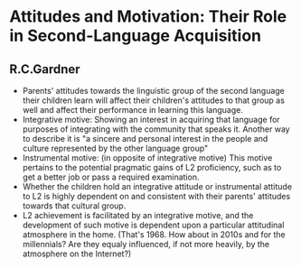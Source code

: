 Attitudes and Motivation: Their Role in Second-Language Acquisition
===================================================================

R.C.Gardner
-----------
* Parents' attitudes towards the linguistic group of the second language their children learn will affect their children's attitudes to that group as well and affect their performance in learning this language.
* Integrative motive: Showing an interest in acquiring that language for purposes of integrating with the community that speaks it. Another way to describe it is "a sincere and personal interest in the people and culture represented by the other language group"
* Instrumental motive: (in opposite of integrative motive) This motive pertains to the potential pragmatic gains of L2 proficiency, such as to get a better job or pass a required examination.
* Whether the children hold an integrative attitude or instrumental attitude to L2 is highly dependent on and consistent with their parents' attitudes towards that cultural group.
* L2 achievement is facilitated by an integrative motive, and the development of such motive is dependent upon a particular attitudinal atmosphere in the home. (That's 1968. How about in 2010s and for the millennials? Are they equaly influenced, if not more heavily, by the atmosphere on the Internet?)
